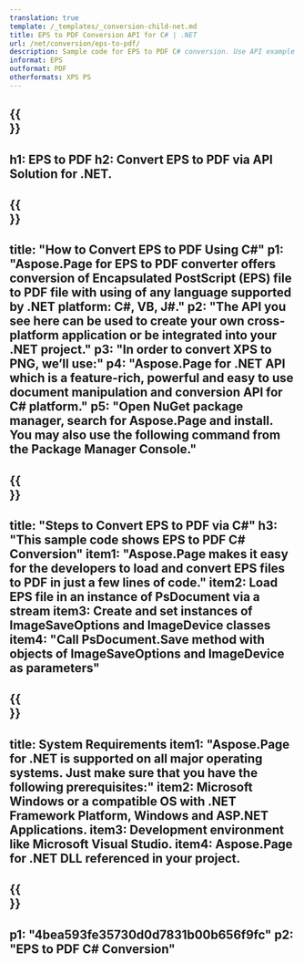 ```yaml
---
translation: true
template: /_templates/_conversion-child-net.md
title: EPS to PDF Conversion API for C# | .NET
url: /net/conversion/eps-to-pdf/ 
description: Sample code for EPS to PDF C# conversion. Use API example code for batch EPS files to PDF conversion within VB.NET, Asp.NET or any .NET based application.
informat: EPS
outformat: PDF
otherformats: XPS PS
---
```


{{<section banner>}}
---
h1: EPS to PDF
h2: Convert EPS to PDF via API Solution for .NET.
---

{{<section overview>}}
---
title: "How to Convert EPS to PDF Using C#"
p1: "Aspose.Page for EPS to PDF converter offers conversion of Encapsulated PostScript (EPS) file to PDF file with using of any language supported by .NET platform: C#, VB, J#."
p2: "The API you see here can be used to create your own cross-platform application or be integrated into your .NET project."
p3: "In order to convert XPS to PNG, we’ll use:"
p4: "Aspose.Page for .NET API which is a feature-rich, powerful and easy to use document manipulation and conversion API for C# platform."
p5: "Open NuGet package manager, search for Aspose.Page and install. You may also use the following command from the Package Manager Console."
---

{{<section feature1>}}
---
title: "Steps to Convert EPS to PDF via C#"
h3: "This sample code shows EPS to PDF C# Conversion"
item1: "Aspose.Page makes it easy for the developers to load and convert EPS files to PDF in just a few lines of code."
item2: Load EPS file in an instance of PsDocument via a stream
item3: Create and set instances of ImageSaveOptions and ImageDevice classes
item4: "Call PsDocument.Save method with objects of ImageSaveOptions and ImageDevice as parameters"
---

{{<section feature2>}}
---
title: System Requirements
item1: "Aspose.Page for .NET is supported on all major operating systems. Just make sure that you have the following prerequisites:"
item2: Microsoft Windows or a compatible OS with .NET Framework Platform, Windows and ASP.NET Applications.
item3: Development environment like Microsoft Visual Studio.
item4: Aspose.Page for .NET DLL referenced in your project.
---

{{<section gist>}}
---
p1: "4bea593fe35730d0d7831b00b656f9fc"
p2: "EPS to PDF C# Conversion"
---
